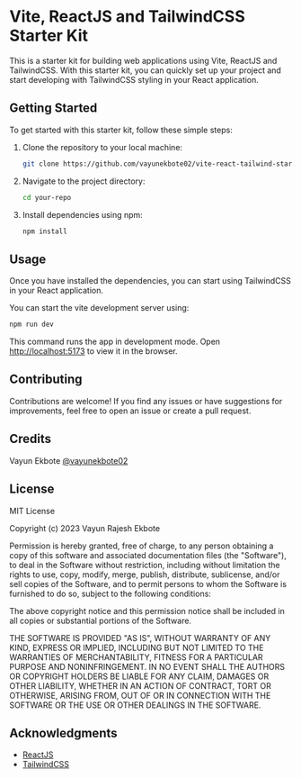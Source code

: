 # Vite, ReactJS and TailwindCSS Starter Kit

This is a starter kit for building web applications using Vite, ReactJS and TailwindCSS. With this starter kit, you can quickly set up your project and start developing with TailwindCSS styling in your React application.

## Getting Started

To get started with this starter kit, follow these simple steps:

1. Clone the repository to your local machine:

   ```bash
   git clone https://github.com/vayunekbote02/vite-react-tailwind-starter.git
   ```

2. Navigate to the project directory:

   ```bash
   cd your-repo
   ```

3. Install dependencies using npm:

   ```bash
   npm install
   ```

## Usage

Once you have installed the dependencies, you can start using TailwindCSS in your React application.

You can start the vite development server using:

```bash
npm run dev
```

This command runs the app in development mode.
Open [http://localhost:5173](http://localhost:5173) to view it in the browser.

## Contributing

Contributions are welcome! If you find any issues or have suggestions for improvements, feel free to open an issue or create a pull request.

## Credits

Vayun Ekbote [@vayunekbote02](https://github.com/vayunekbote02)

## License

MIT License

Copyright (c) 2023 Vayun Rajesh Ekbote

Permission is hereby granted, free of charge, to any person obtaining a copy
of this software and associated documentation files (the "Software"), to deal
in the Software without restriction, including without limitation the rights
to use, copy, modify, merge, publish, distribute, sublicense, and/or sell
copies of the Software, and to permit persons to whom the Software is
furnished to do so, subject to the following conditions:

The above copyright notice and this permission notice shall be included in all
copies or substantial portions of the Software.

THE SOFTWARE IS PROVIDED "AS IS", WITHOUT WARRANTY OF ANY KIND, EXPRESS OR
IMPLIED, INCLUDING BUT NOT LIMITED TO THE WARRANTIES OF MERCHANTABILITY,
FITNESS FOR A PARTICULAR PURPOSE AND NONINFRINGEMENT. IN NO EVENT SHALL THE
AUTHORS OR COPYRIGHT HOLDERS BE LIABLE FOR ANY CLAIM, DAMAGES OR OTHER
LIABILITY, WHETHER IN AN ACTION OF CONTRACT, TORT OR OTHERWISE, ARISING FROM,
OUT OF OR IN CONNECTION WITH THE SOFTWARE OR THE USE OR OTHER DEALINGS IN THE
SOFTWARE.

## Acknowledgments

- [ReactJS](https://react.dev/)
- [TailwindCSS](https://tailwindcss.com/docs/guides/vite)
